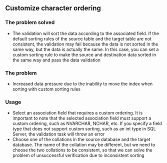 ## Customize character ordering
### The problem solved
- The validation will sort the data according to the associated field. If the default sorting rules of the source table and the target table are not consistent, the validation may fail because the data is not sorted in the same way, but the data is actually the same. In this case, you can set a custom sorting rule to make the source and destination data sorted in the same way and pass the data validation
### The problem
- Increased data pressure due to the inability to move the index when sorting with custom sorting rules
### Usage
- Select an association field that requires a custom ordering. It is important to note that the selected association field must support a custom ordering, such as NVARCHAR, NCHAR, etc. If you specify a field type that does not support custom sorting, such as an int type in SQL Server, the validation task will throw an error
- Choose one of the collations in the source database and the target database. The name of the collation may be different, but we need to choose the two collations to be consistent, so that we can solve the problem of unsuccessful verification due to inconsistent sorting
 